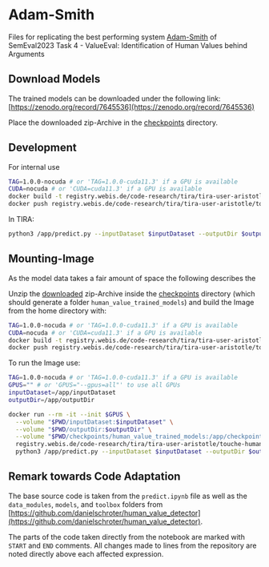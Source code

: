 # Adam-Smith

Files for replicating the best performing system
[Adam-Smith](https://github.com/danielschroter/human_value_detector)
of SemEval2023 Task 4 - ValueEval: Identification of Human Values behind Arguments

## Download Models

The trained models can be downloaded under the following link:
[https://zenodo.org/record/7645536](https://zenodo.org/record/7645536)

Place the downloaded zip-Archive in the
[checkpoints](checkpoints)
directory.

## Development
For internal use
```bash
TAG=1.0.0-nocuda # or 'TAG=1.0.0-cuda11.3' if a GPU is available
CUDA=nocuda # or 'CUDA=cuda11.3' if a GPU is available
docker build -t registry.webis.de/code-research/tira/tira-user-aristotle/touche-human-value-detection-adam-smith:$TAG --build-arg CUDA=$CUDA -f Dockerfile .
docker push registry.webis.de/code-research/tira/tira-user-aristotle/touche-human-value-detection-adam-smith:$TAG
```
In TIRA:
```bash
python3 /app/predict.py --inputDataset $inputDataset --outputDir $outputDir
```

## Mounting-Image
As the model data takes a fair amount of space the following describes the 

Unzip the
[downloaded](#download-models)
zip-Archive inside the
[checkpoints](checkpoints)
directory (which should generate a folder `human_value_trained_models`) and build the Image from the home directory with:
```bash
TAG=1.0.0-nocuda # or 'TAG=1.0.0-cuda11.3' if a GPU is available
CUDA=nocuda # or 'CUDA=cuda11.3' if a GPU is available
docker build -t registry.webis.de/code-research/tira/tira-user-aristotle/touche-human-value-detection-adam-smith-mount:$TAG --build-arg CUDA=$CUDA -f Dockerfile-mount .
docker push registry.webis.de/code-research/tira/tira-user-aristotle/touche-human-value-detection-adam-smith-mount:$TAG
```
To run the Image use:
```bash
TAG=1.0.0-nocuda # or 'TAG=1.0.0-cuda11.3' if a GPU is available
GPUS="" # or 'GPUS="--gpus=all"' to use all GPUs
inputDataset=/app/inputDataset
outputDir=/app/outputDir

docker run --rm -it --init $GPUS \
  --volume "$PWD/inputDataset:$inputDataset" \
  --volume "$PWD/outputDir:$outputDir" \
  --volume "$PWD/checkpoints/human_value_trained_models:/app/checkpoints/human_value_trained_models" \
  registry.webis.de/code-research/tira/tira-user-aristotle/touche-human-value-detection-adam-smith-mount:$TAG \
  python3 /app/predict.py --inputDataset $inputDataset --outputDir $outputDir
```

## Remark towards Code Adaptation

The base source code is taken from the `predict.ipynb` file as well as the `data_modules`, `models`, and `toolbox` folders from
[https://github.com/danielschroter/human_value_detector](https://github.com/danielschroter/human_value_detector).

The parts of the code taken directly from the notebook are marked with `START` and `END` comments.
All changes made to lines from the repository are noted directly above each affected expression.
